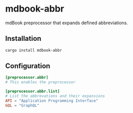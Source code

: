 # mdbook-abbr

mdBook preprocessor that expands defined abbreviations.

## Installation

```bash
cargo install mdbook-abbr
```

## Configuration

```toml
[preprocessor.abbr]
# This enables the preprocessor

[preprocessor.abbr.list]
# List the abbrevations and their expansions
API = "Application Programming Interface"
GQL = "GraphQL"
```
